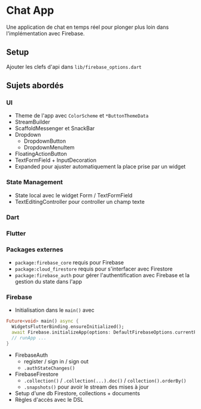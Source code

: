 # Chat App

Une application de chat en temps réel pour plonger plus loin dans l'implémentation avec Firebase.

## Setup

Ajouter les clefs d'api dans `lib/firebase_options.dart`

## Sujets abordés

### UI
- Theme de l'app avec `ColorScheme` et `*ButtonThemeData`
- StreamBuilder
- ScaffoldMessenger et SnackBar
- Dropdown
  - DropdownButton
  - DropdownMenuItem
- FloatingActionButton
- TextFormField + InputDecoration
- Expanded pour ajuster automatiquement la place prise par un widget

### State Management
- State local avec le widget Form / TextFormField
- TextEditingController pour controller un champ texte

### Dart

### Flutter

### Packages externes
- `package:firebase_core` requis pour Firebase
- `package:cloud_firestore` requis pour s'interfacer avec Firestore
- `package:firebase_auth` pour gérer l'authentification avec Firebase et la gestion du state dans l'app

### Firebase
- Initialisation dans le `main()` avec
```dart
Future<void> main() async {
  WidgetsFlutterBinding.ensureInitialized();
  await Firebase.initializeApp(options: DefaultFirebaseOptions.currentPlatform);
  // runApp ...
}
```
- FirebaseAuth
  - register / sign in / sign out
  - `.authStateChanges()`
- FirebaseFirestore
  - `.collection()` / `.collection(...).doc()` / `collection().orderBy()`
  - `.snapshots()` pour avoir le stream des mises à jour
- Setup d'une db Firestore, collections + documents
- Règles d'accès avec le DSL